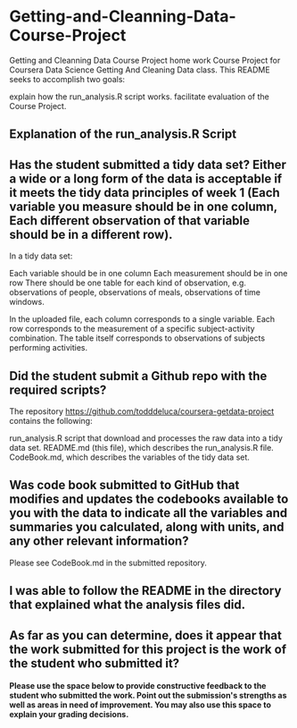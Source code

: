 # Getting-and-Cleanning-Data-Course-Project
Getting and Cleanning Data Course Project home work
Course Project for Coursera Data Science Getting And Cleaning Data class.
This README seeks to accomplish two goals:

 explain how the run_analysis.R script works.
 facilitate evaluation of the Course Project.

## Explanation of the run_analysis.R Script

## Has the student submitted a tidy data set? Either a wide or a long form of the data is acceptable if it meets the tidy data principles of week 1 (Each variable you measure should be in one column, Each different observation of that variable should be in a different row).

In a tidy data set:

 Each variable should be in one column
 Each measurement should be in one row
 There should be one table for each kind of observation, e.g. observations of people, observations of meals, observations of time windows.

 In the uploaded file, each column corresponds to a single variable.
 Each row corresponds to the measurement of a specific subject-activity combination.
 The table itself corresponds to observations of subjects performing activities.
 
 ## Did the student submit a Github repo with the required scripts?
 
 The repository https://github.com/todddeluca/coursera-getdata-project contains the following:
 
 run_analysis.R script that download and processes the raw data into a tidy data set.
 README.md (this file), which describes the run_analysis.R file.
 CodeBook.md, which describes the variables of the tidy data set.
 ## Was code book submitted to GitHub that modifies and updates the codebooks available to you with the data to indicate all the variables and summaries you calculated, along with units, and any other relevant information?
 
 Please see CodeBook.md in the submitted repository.
 
 ## I was able to follow the README in the directory that explained what the analysis files did.
 
 ## As far as you can determine, does it appear that the work submitted for this project is the work of the student who submitted it? 
 
 #### Please use the space below to provide constructive feedback to the student who submitted the work. Point out the submission's strengths as well as areas in need of improvement. You may also use this space to explain your grading decisions.
 
